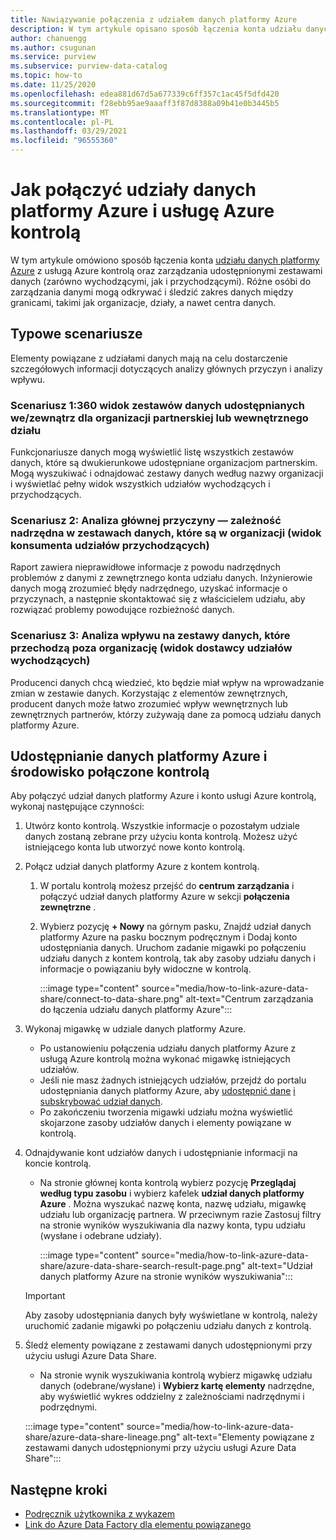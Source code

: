 ```yaml
---
title: Nawiązywanie połączenia z udziałem danych platformy Azure
description: W tym artykule opisano sposób łączenia konta udziału danych platformy Azure z usługą Azure kontrolą w celu wyszukiwania zasobów i śledzenia pochodzenia danych.
author: chanuengg
ms.author: csugunan
ms.service: purview
ms.subservice: purview-data-catalog
ms.topic: how-to
ms.date: 11/25/2020
ms.openlocfilehash: edea881d67d5a677339c6ff357c1ac45f5dfd420
ms.sourcegitcommit: f28ebb95ae9aaaff3f87d8388a09b41e0b3445b5
ms.translationtype: MT
ms.contentlocale: pl-PL
ms.lasthandoff: 03/29/2021
ms.locfileid: "96555360"
---
```

# <a name="how-to-connect-azure-data-share-and-azure-purview"></a>Jak połączyć udziały danych platformy Azure i usługę Azure kontrolą

W tym artykule omówiono sposób łączenia konta [udziału danych platformy Azure](../data-share/overview.md) z usługą Azure kontrolą oraz zarządzania udostępnionymi zestawami danych (zarówno wychodzącymi, jak i przychodzącymi). Różne osóbi do zarządzania danymi mogą odkrywać i śledzić zakres danych między granicami, takimi jak organizacje, działy, a nawet centra danych.

## <a name="common-scenarios"></a>Typowe scenariusze

Elementy powiązane z udziałami danych mają na celu dostarczenie szczegółowych informacji dotyczących analizy głównych przyczyn i analizy wpływu.

### <a name="scenario-1-360-view-of-datasets-shared-inout-for-a-partner-organization-or-internal-department"></a>Scenariusz 1:360 widok zestawów danych udostępnianych we/zewnątrz dla organizacji partnerskiej lub wewnętrznego działu

Funkcjonariusze danych mogą wyświetlić listę wszystkich zestawów danych, które są dwukierunkowe udostępniane organizacjom partnerskim. Mogą wyszukiwać i odnajdować zestawy danych według nazwy organizacji i wyświetlać pełny widok wszystkich udziałów wychodzących i przychodzących.

### <a name="scenario-2-root-cause-analysis---upstream-dependency-on-datasets-coming-into-organization-consumer-view-of-incoming-shares"></a>Scenariusz 2: Analiza głównej przyczyny — zależność nadrzędna w zestawach danych, które są w organizacji (widok konsumenta udziałów przychodzących)

Raport zawiera nieprawidłowe informacje z powodu nadrzędnych problemów z danymi z zewnętrznego konta udziału danych. Inżynierowie danych mogą zrozumieć błędy nadrzędnego, uzyskać informacje o przyczynach, a następnie skontaktować się z właścicielem udziału, aby rozwiązać problemy powodujące rozbieżność danych.

### <a name="scenario-3-impact-analysis-on-datasets-going-outside-organization-provider-view-of-outgoing-shares"></a>Scenariusz 3: Analiza wpływu na zestawy danych, które przechodzą poza organizację (widok dostawcy udziałów wychodzących)

Producenci danych chcą wiedzieć, kto będzie miał wpływ na wprowadzanie zmian w zestawie danych. Korzystając z elementów zewnętrznych, producent danych może łatwo zrozumieć wpływ wewnętrznych lub zewnętrznych partnerów, którzy zużywają dane za pomocą udziału danych platformy Azure.

## <a name="azure-data-share-and-purview-connected-experience"></a>Udostępnianie danych platformy Azure i środowisko połączone kontrolą

Aby połączyć udział danych platformy Azure i konto usługi Azure kontrolą, wykonaj następujące czynności:

1. Utwórz konto kontrolą. Wszystkie informacje o pozostałym udziale danych zostaną zebrane przy użyciu konta kontrolą. Możesz użyć istniejącego konta lub utworzyć nowe konto kontrolą.

1. Połącz udział danych platformy Azure z kontem kontrolą.

    1. W portalu kontrolą możesz przejść do **centrum zarządzania** i połączyć udział danych platformy Azure w sekcji **połączenia zewnętrzne** .
    1. Wybierz pozycję **+ Nowy** na górnym pasku, Znajdź udział danych platformy Azure na pasku bocznym podręcznym i Dodaj konto udostępniania danych. Uruchom zadanie migawki po połączeniu udziału danych z kontem kontrolą, tak aby zasoby udziału danych i informacje o powiązaniu były widoczne w kontrolą.

       :::image type="content" source="media/how-to-link-azure-data-share/connect-to-data-share.png" alt-text="Centrum zarządzania do łączenia udziału danych platformy Azure":::

1. Wykonaj migawkę w udziale danych platformy Azure.

    - Po ustanowieniu połączenia udziału danych platformy Azure z usługą Azure kontrolą można wykonać migawkę istniejących udziałów. 
    - Jeśli nie masz żadnych istniejących udziałów, przejdź do portalu udostępniania danych platformy Azure, aby [udostępnić dane](../data-share/share-your-data.md) [i subskrybować udział danych](../data-share/subscribe-to-data-share.md).
    - Po zakończeniu tworzenia migawki udziału można wyświetlić skojarzone zasoby udziałów danych i elementy powiązane w kontrolą.

1. Odnajdywanie kont udziałów danych i udostępnianie informacji na koncie kontrolą.

    - Na stronie głównej konta kontrolą wybierz pozycję **Przeglądaj według typu zasobu** i wybierz kafelek **udział danych platformy Azure** . Można wyszukać nazwę konta, nazwę udziału, migawkę udziału lub organizację partnera. W przeciwnym razie Zastosuj filtry na stronie wyników wyszukiwania dla nazwy konta, typu udziału (wysłane i odebrane udziały).

       :::image type="content" source="media/how-to-link-azure-data-share/azure-data-share-search-result-page.png" alt-text="Udział danych platformy Azure na stronie wyników wyszukiwania":::

    >[!Important]
    >Aby zasoby udostępniania danych były wyświetlane w kontrolą, należy uruchomić zadanie migawki po połączeniu udziału danych z kontrolą.

1. Śledź elementy powiązane z zestawami danych udostępnionymi przy użyciu usługi Azure Data Share.

    - Na stronie wynik wyszukiwania kontrolą wybierz migawkę udziału danych (odebrane/wysłane) i **Wybierz kartę elementy** nadrzędne, aby wyświetlić wykres oddzielny z zależnościami nadrzędnymi i podrzędnymi.

    :::image type="content" source="media/how-to-link-azure-data-share/azure-data-share-lineage.png" alt-text="Elementy powiązane z zestawami danych udostępnionymi przy użyciu usługi Azure Data Share":::

## <a name="next-steps"></a>Następne kroki

- [Podręcznik użytkownika z wykazem](catalog-lineage-user-guide.md)
- [Link do Azure Data Factory dla elementu powiązanego](how-to-link-azure-data-factory.md)
